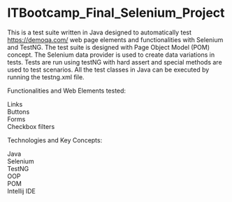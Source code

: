 # ITBootcamp_Final_Selenium_Project

This is a test suite written in Java designed to automatically test https://demoqa.com/ web page elements and functionalities with Selenium and TestNG. The test suite is designed with Page Object Model (POM) concept. The Selenium data provider is used to create data variations in tests. Tests are run using testNG with hard assert and special methods are used to test scenarios. All the test classes in Java can be executed by running the testng.xml file.

Functionalities and Web Elements tested:

Links  
Buttons  
Forms  
Checkbox filters  


Technologies and Key Concepts:  

Java  
Selenium  
TestNG  
OOP  
POM  
Intellij IDE  
